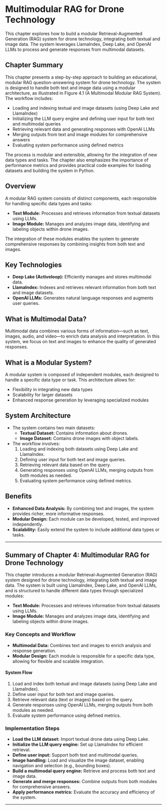 # Multimodular RAG for Drone Technology

This chapter explores how to build a modular Retrieval-Augmented Generation (RAG) system for drone technology, integrating both textual and image data. The system leverages LlamaIndex, Deep Lake, and OpenAI LLMs to process and generate responses from multimodal datasets.

## Chapter Summary

This chapter presents a step-by-step approach to building an educational, modular RAG question-answering system for drone technology. The system is designed to handle both text and image data using a modular architecture, as illustrated in Figure 4.1 (A Multimodal Modular RAG System). The workflow includes:

- Loading and indexing textual and image datasets (using Deep Lake and LlamaIndex)
- Initializing the LLM query engine and defining user input for both text and multimodal queries
- Retrieving relevant data and generating responses with OpenAI LLMs
- Merging outputs from text and image modules for comprehensive answers
- Evaluating system performance using defined metrics

The process is modular and extensible, allowing for the integration of new data types and tasks. The chapter also emphasizes the importance of performance metrics and provides practical code examples for loading datasets and building the system in Python.

## Overview

A modular RAG system consists of distinct components, each responsible for handling specific data types and tasks:
- **Text Module:** Processes and retrieves information from textual datasets using LLMs.
- **Image Module:** Manages and analyzes image data, identifying and labeling objects within drone images.

The integration of these modules enables the system to generate comprehensive responses by combining insights from both text and images.

## Key Technologies
- **Deep Lake (Activeloop):** Efficiently manages and stores multimodal data.
- **LlamaIndex:** Indexes and retrieves relevant information from both text and image datasets.
- **OpenAI LLMs:** Generates natural language responses and augments user queries.

## What is Multimodal Data?
Multimodal data combines various forms of information—such as text, images, audio, and video—to enrich data analysis and interpretation. In this system, we focus on text and images to enhance the quality of generated responses.

## What is a Modular System?
A modular system is composed of independent modules, each designed to handle a specific data type or task. This architecture allows for:
- Flexibility in integrating new data types
- Scalability for larger datasets
- Enhanced response generation by leveraging specialized modules

## System Architecture

- The system contains two main datasets:
  - **Textual Dataset:** Contains information about drones.
  - **Image Dataset:** Contains drone images with object labels.
- The workflow involves:
  1. Loading and indexing both datasets using Deep Lake and LlamaIndex.
  2. Defining user input for both text and image queries.
  3. Retrieving relevant data based on the query.
  4. Generating responses using OpenAI LLMs, merging outputs from both modules as needed.
  5. Evaluating system performance using defined metrics.

## Benefits
- **Enhanced Data Analysis:** By combining text and images, the system provides richer, more informative responses.
- **Modular Design:** Each module can be developed, tested, and improved independently.
- **Scalability:** Easily extend the system to include additional data types or tasks.

---

## Summary of Chapter 4: Multimodular RAG for Drone Technology

This chapter introduces a modular Retrieval-Augmented Generation (RAG) system designed for drone technology, integrating both textual and image data. The system is built using LlamaIndex, Deep Lake, and OpenAI LLMs, and is structured to handle different data types through specialized modules:

- **Text Module:** Processes and retrieves information from textual datasets using LLMs.
- **Image Module:** Manages and analyzes image data, identifying and labeling objects within drone images.

### Key Concepts and Workflow

- **Multimodal Data:** Combines text and images to enrich analysis and response generation.
- **Modular Design:** Each module is responsible for a specific data type, allowing for flexible and scalable integration.

#### System Flow

1. Load and index both textual and image datasets (using Deep Lake and LlamaIndex).
2. Define user input for both text and image queries.
3. Retrieve relevant data (text or images) based on the query.
4. Generate responses using OpenAI LLMs, merging outputs from both modules as needed.
5. Evaluate system performance using defined metrics.

### Implementation Steps

- **Load the LLM dataset:** Import textual drone data using Deep Lake.
- **Initialize the LLM query engine:** Set up LlamaIndex for efficient retrieval.
- **Define user input:** Support both text and multimodal queries.
- **Image handling:** Load and visualize the image dataset, enabling navigation and selection (e.g., bounding boxes).
- **Build a multimodal query engine:** Retrieve and process both text and image data.
- **Generate and merge responses:** Combine outputs from both modules for comprehensive answers.
- **Apply performance metrics:** Evaluate the accuracy and efficiency of the system.

---